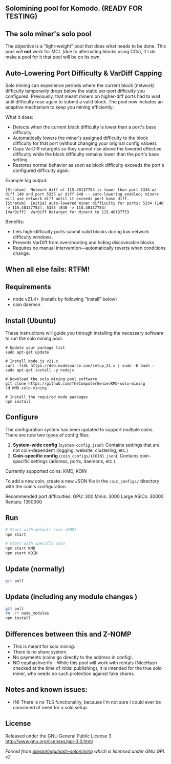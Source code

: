 ## Solomining pool for Komodo. (READY FOR TESTING)

## The solo miner's solo pool
The objective is a "light-weight" pool that does what needs to be done.
This pool will **not** work for MCL (due to alternating blocks using CCs), if I do make a pool for it that pool will be on its own.

Auto-Lowering Port Difficulty & VarDiff Capping
-------------
Solo mining can experience periods where the current block (network) difficulty temporarily drops below the static per-port difficulty you configured. Previously, that meant miners on higher-diff ports had to wait until difficulty rose again to submit a valid block. The pool now includes an adaptive mechanism to keep you mining efficiently:

What it does:
* Detects when the current block difficulty is lower than a port's base difficulty.
* Automatically lowers the miner's assigned difficulty to the block difficulty for that port (without changing your original config values).
* Caps VarDiff retargets so they cannot rise above the lowered effective difficulty while the block difficulty remains lower than the port's base setting.
* Restores normal behavior as soon as block difficulty exceeds the port's configured difficulty again.

Example log output:
```
[Stratum]  Network diff of 115.40137753 is lower than port 5334 w/ diff 140 and port 5335 w/ diff 840 -- auto-lowering enabled; miners will use network diff until it exceeds port base diff.
[Stratum]  Initial auto-lowered miner difficulty for ports: 5334 (140 -> 115.40137753), 5335 (840 -> 115.40137753)
[VarDiff]  VarDiff Retarget for MinerX to 115.40137753
```

Benefits:
* Lets high-difficulty ports submit valid blocks during low network difficulty windows.
* Prevents VarDiff from overshooting and hiding discoverable blocks.
* Requires no manual intervention—automatically reverts when conditions change.

## When all else fails: RTFM!

Requirements
------------
* node v21.4+ (installs by following "Install" below)
* coin daemon 

Install (Ubuntu)
-------------
These instructions will guide you through installing the necessary software to run the solo mining pool.

```shell
# Update your package list
sudo apt-get update

# Install Node.js v21.x
curl -fsSL https://deb.nodesource.com/setup_21.x | sudo -E bash -
sudo apt-get install -y nodejs

# Download the solo mining pool software
git clone https://github.com/TheComputerGenie/KMD-solo-mining
cd KMD-solo-mining

# Install the required node packages
npm install
```

Configure
-------------
The configuration system has been updated to support multiple coins. There are now two types of config files:

1. **System-wide config** (`system-config.json`): Contains settings that are not coin-dependent (logging, website, clustering, etc.)
2. **Coin-specific config** (`coin_configs/{COIN}.json`): Contains coin-specific settings (address, ports, daemons, etc.)

Currently supported coins: KMD, KOIN

To add a new coin, create a new JSON file in the `coin_configs/` directory with the coin's configuration.

Recommended port difficulties:
GPU: 300
Minis: 3000
Large ASICs: 30000
Rentals: 1350000

Run
------------
```bash
# Start with default coin (KMD)
npm start

# Start with specific coin
npm start KMD
npm start KOIN
```

Update (normally)
------------- 
```bash
git pull
```

Update (including any module changes )
------------- 
```bash
git pull
rm -rf node_modules
npm install
```

Differences between this and Z-NOMP
------------
* This is meant for solo mining.
* There is no share system.
* No payments (coins go directly to the address in config).
* NO equihashverify - While this pool will work with rentals (NiceHash checked at the time of initial publishing), it is intended
for the true solo miner, who needs no such protection against fake shares.

Notes and known issues:
------------
* (N) There is no TLS functionality, because I'm not sure I could ever be convinced of need for a solo setup.

License
-------
Released under the GNU General Public License 3
http://www.gnu.org/licenses/gpl-3.0.html

_Forked from [aayanl/equihash-solomining](https://github.com/aayanl/equihash-solomining) which is licensed under GNU GPL v2_
